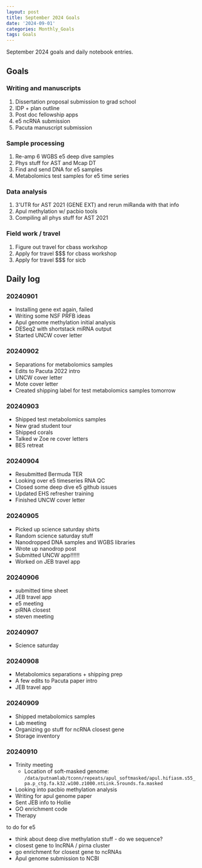 ```yaml
---
layout: post
title: September 2024 Goals
date: '2024-09-01'
categories: Monthly_Goals
tags: Goals
---
```


September 2024 goals and daily notebook entries.

## Goals  

### Writing and manuscripts 

1. Dissertation proposal submission to grad school
2. IDP + plan outline
3. Post doc fellowship apps 
4. e5 ncRNA submission 
5. Pacuta manuscript submission 

### Sample processing

1. Re-amp 6 WGBS e5 deep dive samples
2. Phys stuff for AST and Mcap DT 
3. Find and send DNA for e5 samples 
4. Metabolomics test samples for e5 time series 

### Data analysis

1. 3'UTR for AST 2021 (GENE EXT) and rerun miRanda with that info 
2. Apul methylation w/ pacbio tools 
3. Compiling all phys stuff for AST 2021 

### Field work / travel 

1. Figure out travel for cbass workshop 
2. Apply for travel $$$ for cbass workshop 
3. Apply for travel $$$ for sicb 

## Daily log 

### 20240901

- Installing gene ext again, failed 
- Writing some NSF PRFB ideas 
- Apul genome methylation initial analysis 
- DESeq2 with shortstack miRNA output 
- Started UNCW cover letter 

### 20240902

- Separations for metabolomics samples 
- Edits to Pacuta 2022 intro 
- UNCW cover letter 
- Mote cover letter 
- Created shipping label for test metabolomics samples tomorrow 

### 20240903

- Shipped test metabolomics samples 
- New grad student tour 
- Shipped corals
- Talked w Zoe re cover letters  
- BES retreat 

### 20240904

- Resubmitted Bermuda TER 
- Looking over e5 timeseries RNA QC 
- Closed some deep dive e5 github issues 
- Updated EHS refresher training
- Finished UNCW cover letter 

### 20240905

- Picked up science saturday shirts 
- Random science saturday stuff 
- Nanodropped DNA samples and WGBS libraries 
- Wrote up nanodrop post 
- Submitted UNCW app!!!!!!
- Worked on JEB travel app 

### 20240906

- submitted time sheet 
- JEB travel app 
- e5 meeting 
- piRNA closest 
- steven meeting 

### 20240907

- Science saturday 

### 20240908 

- Metabolomics separations + shipping prep 
- A few edits to Pacuta paper intro 
- JEB travel app 

### 20240909

- Shipped metabolomics samples 
- Lab meeting 
- Organizing go stuff for ncRNA closest gene 
- Storage inventory 

### 20240910 

- Trinity meeting 
	- Location of soft-masked genome: `/data/putnamlab/tconn/repeats/apul_softmasked/apul.hifiasm.s55_pa.p_ctg.fa.k32.w100.z1000.ntLink.5rounds.fa.masked`
- Looking into pacbio methylation analysis 
- Writing for apul genome paper 
- Sent JEB info to Hollie 
- GO enrichment code 
- Therapy 

to do for e5 

- think about deep dive methylation stuff - do we sequence? 
- closest gene to lncRNA / pirna cluster
- go enrichment for closest gene to ncRNAs 
- Apul genome submission to NCBI 